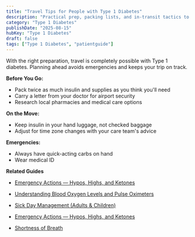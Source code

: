 ```yaml
---
title: "Travel Tips for People with Type 1 Diabetes"
description: "Practical prep, packing lists, and in‑transit tactics to travel confidently with Type 1 diabetes."
category: "Type 1 Diabetes"
publishDate: "2025-08-15"
hubKey: "Type 1 Diabetes"
draft: false
tags: ["Type 1 Diabetes", "patientguide"]
---
```


With the right preparation, travel is completely possible with Type 1 diabetes. Planning ahead avoids emergencies and keeps your trip on track.

**Before You Go:**
- Pack twice as much insulin and supplies as you think you'll need
- Carry a letter from your doctor for airport security
- Research local pharmacies and medical care options

**On the Move:**
- Keep insulin in your hand luggage, not checked baggage
- Adjust for time zone changes with your care team's advice

**Emergencies:**
- Always have quick-acting carbs on hand
- Wear medical ID

**Related Guides**
- [Emergency Actions — Hypos, Highs, and Ketones](/guides/emergency-actions-hypos-highs-and-ketones/)
- [Understanding Blood Oxygen Levels and Pulse Oximeters](/guides/understanding-blood-oxygen-levels-and-pulse-oximeters/)

- [Sick Day Management (Adults & Children)](#)
- [Emergency Actions — Hypos, Highs, and Ketones](#)
- [Shortness of Breath](#)
